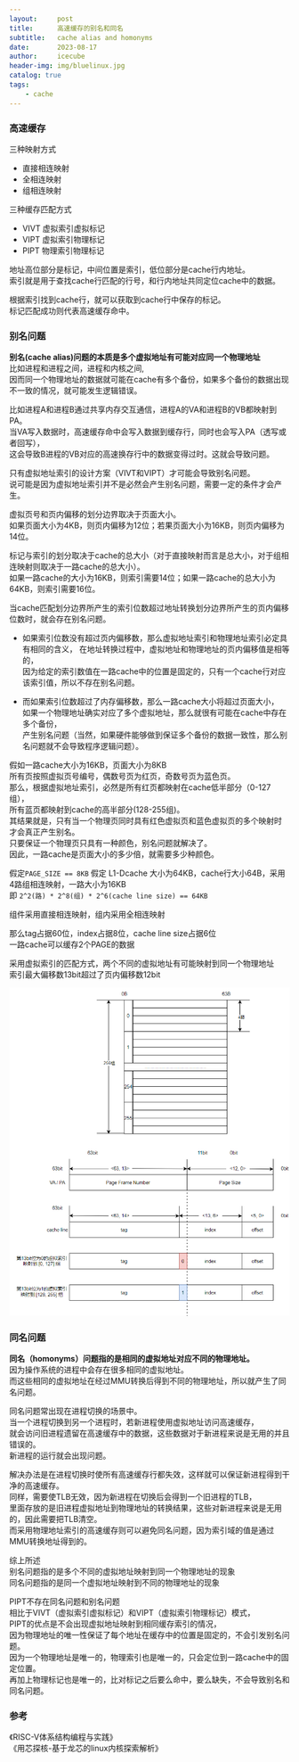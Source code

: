 ```yaml
---
layout:     post
title:      高速缓存的别名和同名
subtitle:   cache alias and homonyms
date:       2023-08-17
author:     icecube
header-img: img/bluelinux.jpg
catalog: true
tags:
    - cache
---
```

### 高速缓存
三种映射方式
* 直接相连映射
* 全相连映射
* 组相连映射

三种缓存匹配方式
* VIVT  虚拟索引虚拟标记
* VIPT  虚拟索引物理标记
* PIPT  物理索引物理标记

地址高位部分是标记，中间位置是索引，低位部分是cache行内地址。  
索引就是用于查找cache行匹配的行号，和行内地址共同定位cache中的数据。

根据索引找到cache行，就可以获取到cache行中保存的标记。  
标记匹配成功则代表高速缓存命中。

### 别名问题
**别名(cache alias)问题的本质是多个虚拟地址有可能对应同一个物理地址**  
比如进程和进程之间，进程和内核之间,  
因而同一个物理地址的数据就可能在cache有多个备份，如果多个备份的数据出现不一致的情况，就可能发生逻辑错误。  

比如进程A和进程B通过共享内存交互通信，进程A的VA和进程B的VB都映射到PA。  
当VA写入数据时，高速缓存命中会写入数据到缓存行，同时也会写入PA（透写或者回写），  
这会导致B进程的VB对应的高速换存行中的数据变得过时。这就会导致问题。

只有虚拟地址索引的设计方案（VIVT和VIPT）才可能会导致别名问题。  
说可能是因为虚拟地址索引并不是必然会产生别名问题，需要一定的条件才会产生。  

虚拟页号和页内偏移的划分边界取决于页面大小。  
如果页面大小为4KB，则页内偏移为12位；若果页面大小为16KB，则页内偏移为14位。  

标记与索引的划分取决于cache的总大小（对于直接映射而言是总大小，对于组相连映射则取决于一路cache的总大小）。  
如果一路cache的大小为16KB，则索引需要14位；如果一路cache的总大小为64KB，则索引需要16位。  

当cache匹配划分边界所产生的索引位数超过地址转换划分边界所产生的页内偏移位数时，就会存在别名问题。  

* 如果索引位数没有超过页内偏移数，那么虚拟地址索引和物理地址索引必定具有相同的含义，
在地址转换过程中，虚拟地址和物理地址的页内偏移值是相等的，  
因为给定的索引数值在一路cache中的位置是固定的，只有一个cache行对应该索引值，所以不存在别名问题。

* 而如果索引位数超过了内存偏移数，那么一路cache大小将超过页面大小，  
如果一个物理地址确实对应了多个虚拟地址，那么就很有可能在cache中存在多个备份，  
产生别名问题（当然，如果硬件能够做到保证多个备份的数据一致性，那么别名问题就不会导致程序逻辑问题）。

假如一路cache大小为16KB，页面大小为8KB  
所有页按照虚拟页号编号，偶数号页为红页，奇数号页为蓝色页。     
那么，根据虚拟地址索引，必然是所有红页都映射在cache低半部分（0-127组），  
所有蓝页都映射到cache的高半部分(128-255组)。   
其结果就是，只有当一个物理页同时具有红色虚拟页和蓝色虚拟页的多个映射时  
才会真正产生别名。  
只要保证一个物理页只具有一种颜色，别名问题就解决了。  
因此，一路cache是页面大小的多少倍，就需要多少种颜色。  

假定`PAGE_SIZE == 8KB`
假定 L1-Dcache 大小为64KB，cache行大小64B，采用4路组相连映射，一路大小为16KB  
即 `2^2(路) * 2^8(组) * 2^6(cache line size) == 64KB`  

组件采用直接相连映射，组内采用全相连映射  

那么tag占据60位，index占据8位，cache line size占据6位  
一路cache可以缓存2个PAGE的数据  

采用虚拟索引的匹配方式，两个不同的虚拟地址有可能映射到同一个物理地址  
索引最大偏移数13bit超过了页内偏移数12bit  

![](https://raw.githubusercontent.com/l3b2w1/l3b2w1.github.io/master/img/2023-08-17-virtual-index.png)

### 同名问题
**同名（homonyms）问题指的是相同的虚拟地址对应不同的物理地址。**  
因为操作系统的进程中会存在很多相同的虚拟地址。  
而这些相同的虚拟地址在经过MMU转换后得到不同的物理地址，所以就产生了同名问题。

同名问题常出现在进程切换的场景中。  
当一个进程切换到另一个进程时，若新进程使用虚拟地址访问高速缓存，    
就会访问旧进程遗留在高速缓存中的数据，这些数据对于新进程来说是无用的并且错误的。    
新进程的运行就会出现问题。    

解决办法是在进程切换时使所有高速缓存行都失效，这样就可以保证新进程得到干净的高速缓存。    
同样，需要使TLB无效，因为新进程在切换后会得到一个旧进程的TLB，    
里面存放的是旧进程虚拟地址到物理地址的转换结果，这些对新进程来说是无用的，因此需要把TLB清空。  
而采用物理地址索引的高速缓存则可以避免同名问题，因为索引域的值是通过MMU转换地址得到的。  

综上所述   
别名问题指的是多个不同的虚拟地址映射到同一个物理地址的现象   
同名问题指的是同一个虚拟地址映射到不同的物理地址的现象  

PIPT不存在同名问题和别名问题  
相比于VIVT（虚拟索引虚拟标记）和VIPT（虚拟索引物理标记）模式，    
PIPT的优点是不会出现虚拟地址映射到相同缓存索引的情况，   
因为物理地址的唯一性保证了每个地址在缓存中的位置是固定的，不会引发别名问题。  
因为一个物理地址是唯一的，物理索引也是唯一的，只会定位到一路cache中的固定位置。    
再加上物理标记也是唯一的，比对标记之后要么命中，要么缺失，不会导致别名和同名问题。

### 参考
《RISC-V体系结构编程与实践》  
《用芯探核-基于龙芯的linux内核探索解析》    
